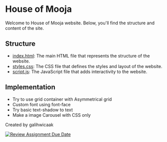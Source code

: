 # House of Mooja 

Welcome to House of Mooja website. Below, you'll find the structure and content of the site.

## Structure

- [index.html](index.html): The main HTML file that represents the structure of the website.
- [styles.css](styles.css): The CSS file that defines the styles and layout of the website.
- [script.js](script.js): The JavaScript file that adds interactivity to the website.

## Implementation

- Try to use grid container with Asymmetrical grid
- Custom font using font-face
- Try basic text-shadow to text
- Make a image Carousel with CSS only


Created by galihwicaak 


[![Review Assignment Due Date](https://classroom.github.com/assets/deadline-readme-button-24ddc0f5d75046c5622901739e7c5dd533143b0c8e959d652212380cedb1ea36.svg)](https://classroom.github.com/a/nVsM4ivD)
